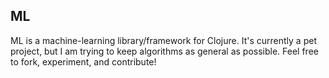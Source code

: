 ML
--

ML is a machine-learning library/framework for Clojure. It's currently a pet project, but I am trying to keep algorithms as general as possible. Feel free to fork, experiment, and contribute!
